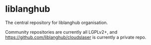 # liblanghub
The central repository for liblanghub organisation.

Community repositories are currently all LGPLv2+, and https://github.com/liblanghub/cloudslaser is currently a private repo.
